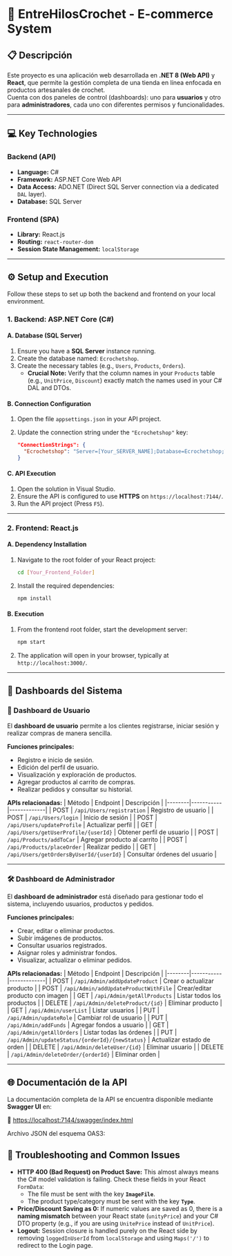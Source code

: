 # 🧶 EntreHilosCrochet - E-commerce System

## 📋 Descripción
Este proyecto es una aplicación web desarrollada en **.NET 8 (Web API)** y **React**, que permite la gestión completa de una tienda en línea enfocada en productos artesanales de crochet.  
Cuenta con dos paneles de control (dashboards): uno para **usuarios** y otro para **administradores**, cada uno con diferentes permisos y funcionalidades.

***

## 💻 Key Technologies

### Backend (API)
* **Language:** C\#
* **Framework:** ASP.NET Core Web API
* **Data Access:** ADO.NET (Direct SQL Server connection via a dedicated `DAL` layer).
* **Database:** SQL Server

### Frontend (SPA)
* **Library:** React.js
* **Routing:** `react-router-dom`
* **Session State Management:** `localStorage`

***

## ⚙️ Setup and Execution

Follow these steps to set up both the backend and frontend on your local environment.

### 1. Backend: ASP.NET Core (C\#)

#### A. Database (SQL Server)
1.  Ensure you have a **SQL Server** instance running.
2.  Create the database named: `Ecrochetshop`.
3.  Create the necessary tables (e.g., `Users`, `Products`, `Orders`).
    * **Crucial Note:** Verify that the column names in your `Products` table (e.g., `UnitPrice`, `Discount`) exactly match the names used in your C\# DAL and DTOs.

#### B. Connection Configuration
1.  Open the file `appsettings.json` in your API project.
2.  Update the connection string under the `"Ecrochetshop"` key:

    ```json
    "ConnectionStrings": {
      "Ecrochetshop": "Server=[Your_SERVER_NAME];Database=Ecrochetshop;Trusted_Connection=True;MultipleActiveResultSets=true;TrustServerCertificate=True;"
    }
    ```

#### C. API Execution
1.  Open the solution in Visual Studio.
2.  Ensure the API is configured to use **HTTPS** on `https://localhost:7144/`.
3.  Run the API project (Press `F5`).

***

### 2. Frontend: React.js

#### A. Dependency Installation
1.  Navigate to the root folder of your React project:
    ```bash
    cd [Your_Frontend_Folder]
    ```
2.  Install the required dependencies:
    ```bash
    npm install
    ```

#### B. Execution
1.  From the frontend root folder, start the development server:
    ```bash
    npm start
    ```
2.  The application will open in your browser, typically at `http://localhost:3000/`.

***

## 🧭 Dashboards del Sistema

### 👤 Dashboard de Usuario

El **dashboard de usuario** permite a los clientes registrarse, iniciar sesión y realizar compras de manera sencilla.

**Funciones principales:**
- Registro e inicio de sesión.  
- Edición del perfil de usuario.  
- Visualización y exploración de productos.  
- Agregar productos al carrito de compras.  
- Realizar pedidos y consultar su historial.  

**APIs relacionadas:**
| Método | Endpoint | Descripción |
|--------|-----------|-------------|
| POST | `/api/Users/registration` | Registro de usuario |
| POST | `/api/Users/login` | Inicio de sesión |
| POST | `/api/Users/updateProfile` | Actualizar perfil |
| GET | `/api/Users/getUserProfile/{userId}` | Obtener perfil de usuario |
| POST | `/api/Products/addToCar` | Agregar producto al carrito |
| POST | `/api/Products/placeOrder` | Realizar pedido |
| GET | `/api/Users/getOrdersByUserId/{userId}` | Consultar órdenes del usuario |

---

### 🛠️ Dashboard de Administrador

El **dashboard de administrador** está diseñado para gestionar todo el sistema, incluyendo usuarios, productos y pedidos.

**Funciones principales:**
- Crear, editar o eliminar productos.  
- Subir imágenes de productos.  
- Consultar usuarios registrados.  
- Asignar roles y administrar fondos.  
- Visualizar, actualizar o eliminar pedidos.  

**APIs relacionadas:**
| Método | Endpoint | Descripción |
|--------|-----------|-------------|
| POST | `/api/Admin/addUpdateProduct` | Crear o actualizar producto |
| POST | `/api/Admin/addUpdateProductWithFile` | Crear/editar producto con imagen |
| GET | `/api/Admin/getAllProducts` | Listar todos los productos |
| DELETE | `/api/Admin/deleteProduct/{id}` | Eliminar producto |
| GET | `/api/Admin/userList` | Listar usuarios |
| PUT | `/api/Admin/updateRole` | Cambiar rol de usuario |
| PUT | `/api/Admin/addFunds` | Agregar fondos a usuario |
| GET | `/api/Admin/getAllOrders` | Listar todas las órdenes |
| PUT | `/api/Admin/updateStatus/{orderId}/{newStatus}` | Actualizar estado de orden |
| DELETE | `/api/Admin/deleteUser/{id}` | Eliminar usuario |
| DELETE | `/api/Admin/deleteOrder/{orderId}` | Eliminar orden |

---

## 🌐 Documentación de la API

La documentación completa de la API se encuentra disponible mediante **Swagger UI** en:

🔗 [https://localhost:7144/swagger/index.html](https://localhost:7144/swagger/index.html)

Archivo JSON del esquema OAS3:

## 📄 Troubleshooting and Common Issues

* **HTTP 400 (Bad Request) on Product Save:** This almost always means the C\# model validation is failing. Check these fields in your React `FormData`:
    * The file must be sent with the key **`ImageFile`**.
    * The product type/category must be sent with the key **`Type`**.
* **Price/Discount Saving as 0:** If numeric values are saved as 0, there is a **naming mismatch** between your React state (`unityPrice`) and your C\# DTO property (e.g., if you are using `UnitePrice` instead of `UnitPrice`).
* **Logout:** Session closure is handled purely on the React side by removing `loggedInUserId` from `localStorage` and using `Maps('/')` to redirect to the Login page.